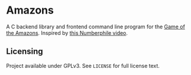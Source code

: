 # Amazons

A C backend library and frontend command line program for the [Game of the Amazons](https://en.wikipedia.org/wiki/Game_of_the_Amazons). Inspired by [this Numberphile video](https://www.youtube.com/watch?v=kjSOSeRZVNg).

## Licensing

Project available under GPLv3. See `LICENSE` for full license text.
